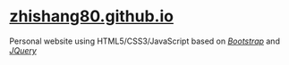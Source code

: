 # [zhishang80.github.io](https://zhishang80.github.io/)

Personal website using HTML5/CSS3/JavaScript based on [_Bootstrap_](https://getbootstrap.com/) and [_JQuery_](https://jquery.com/)

